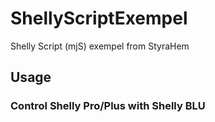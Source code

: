 # ShellyScriptExempel
Shelly Script (mjS) exempel from StyraHem

## Usage
### Control Shelly Pro/Plus with Shelly BLU
